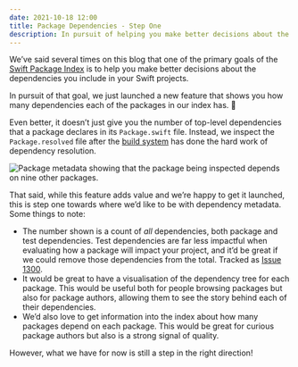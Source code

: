 ```yaml
---
date: 2021-10-18 12:00
title: Package Dependencies - Step One
description: In pursuit of helping you make better decisions about the packages you depend on, we’re taking a step towards exposing dependency information for all packages!
---
```


We’ve said several times on this blog that one of the primary goals of the [Swift Package Index](https://swiftpackageindex.com) is to help you make better decisions about the dependencies you include in your Swift projects.

In pursuit of that goal, we just launched a new feature that shows you how many dependencies each of the packages in our index has. 🚀

Even better, it doesn’t just give you the number of top-level dependencies that a package declares in its `Package.swift` file. Instead, we inspect the `Package.resolved` file after the [build system](/posts/launching-language-and-platform-package-compatibility) has done the hard work of dependency resolution.

<picture class="shadow">
  <source srcset="/images/dependency-metadata~dark.png" media="(prefers-color-scheme: dark)">
  <img src="/images/dependency-metadata~light.png" alt="Package metadata showing that the package being inspected depends on nine other packages.">
</picture>

That said, while this feature adds value and we’re happy to get it launched, this is step one towards where we’d like to be with dependency metadata. Some things to note:

- The number shown is a count of _all_ dependencies, both package and test dependencies. Test dependencies are far less impactful when evaluating how a package will impact your project, and it’d be great if we could remove those dependencies from the total. Tracked as [Issue 1300](https://github.com/SwiftPackageIndex/SwiftPackageIndex-Server/issues/1300).
- It would be great to have a visualisation of the dependency tree for each package. This would be useful both for people browsing packages but also for package authors, allowing them to see the story behind each of their dependencies.
- We’d also love to get information into the index about how many packages depend on each package. This would be great for curious package authors but also is a strong signal of quality.

However, what we have for now is still a step in the right direction!
